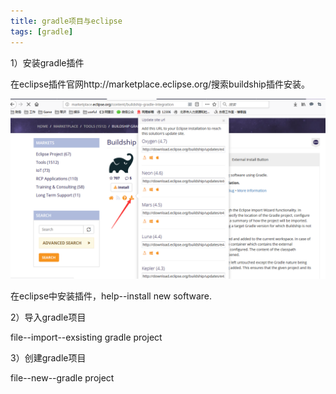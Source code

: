 ```yaml
---
title: gradle项目与eclipse
tags: [gradle]
---
```


1）安装gradle插件

在eclipse插件官网http://marketplace.eclipse.org/搜索buildship插件安装。

![](/images/tools/gradle/eclipse-plugin.png)

在eclipse中安装插件，help--install new software.

2）导入gradle项目

file--import--exsisting gradle project

3）创建gradle项目

file--new--gradle project